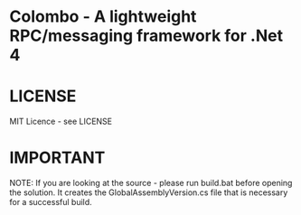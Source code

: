 Colombo - A lightweight RPC/messaging framework for .Net 4
=======

# LICENSE
MIT Licence - see LICENSE

# IMPORTANT
NOTE: If you are looking at the source - please run build.bat before opening the solution.
It creates the GlobalAssemblyVersion.cs file that is necessary for a successful build.
